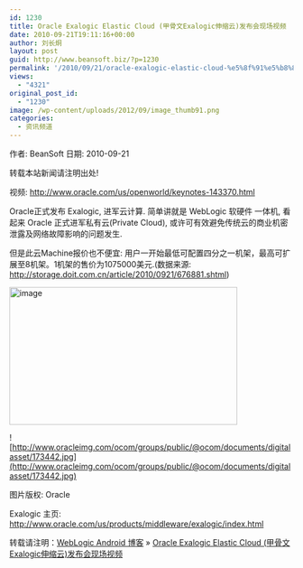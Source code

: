 ```yaml
---
id: 1230
title: Oracle Exalogic Elastic Cloud (甲骨文Exalogic伸缩云)发布会现场视频
date: 2010-09-21T19:11:16+00:00
author: 刘长炯
layout: post
guid: http://www.beansoft.biz/?p=1230
permalink: '/2010/09/21/oracle-exalogic-elastic-cloud-%e5%8f%91%e5%b8%83%e4%bc%9a%e7%8e%b0%e5%9c%ba%e8%a7%86%e9%a2%91/'
views:
  - "4321"
original_post_id:
  - "1230"
image: /wp-content/uploads/2012/09/image_thumb91.png
categories:
  - 资讯频道
---
```

作者: BeanSoft 日期: 2010-09-21

转载本站新闻请注明出处!

视频: <http://www.oracle.com/us/openworld/keynotes-143370.html>

Oracle正式发布 Exalogic, 进军云计算. 简单讲就是 WebLogic 软硬件 一体机, 看起来 Oracle 正式进军私有云(Private Cloud), 或许可有效避免传统云的商业机密泄露及网络故障影响的问题发生.

但是此云Machine报价也不便宜: 用户一开始最低可配置四分之一机架，最高可扩展至8机架。1机架的售价为1075000美元.(数据来源: <http://storage.doit.com.cn/article/2010/0921/676881.shtml>)

[<img style="display:inline;border:0;" title="image" src="http://www.beansoft.biz/wp-content/uploads/2010/09/image_thumb9.png" border="0" alt="image" width="404" height="244" />](http://www.beansoft.biz/wp-content/uploads/2010/09/image10.png)

![http://www.oracleimg.com/ocom/groups/public/@ocom/documents/digitalasset/173442.jpg](http://www.oracleimg.com/ocom/groups/public/@ocom/documents/digitalasset/173442.jpg)

图片版权: Oracle
  
Exalogic 主页: <http://www.oracle.com/us/products/middleware/exalogic/index.html>

转载请注明：[WebLogic Android 博客](http://www.beansoft.biz) &raquo; [Oracle Exalogic Elastic Cloud (甲骨文Exalogic伸缩云)发布会现场视频](http://www.beansoft.biz/2010/09/21/oracle-exalogic-elastic-cloud-%e5%8f%91%e5%b8%83%e4%bc%9a%e7%8e%b0%e5%9c%ba%e8%a7%86%e9%a2%91/)